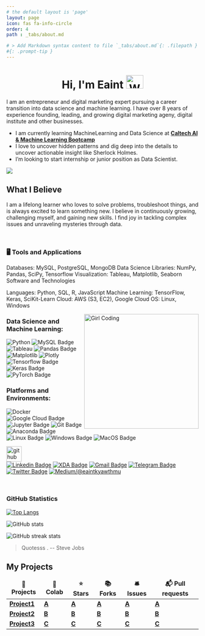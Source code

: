 ```yaml
---
# the default layout is 'page'
layout: page
icon: fas fa-info-circle
order: 4
path : _tabs/about.md

# > Add Markdown syntax content to file `_tabs/about.md`{: .filepath } and it will show up on this page.
#{: .prompt-tip }
---
```

<div align="center">
  <h1>Hi, I'm Eaint <img src="https://raw.githubusercontent.com/nixin72/nixin72/master/wave.gif" 
         alt="Waving hand animated gif"
         height="35"
         width="45" />
  </h1></div>
</p>
I am an entrepreneur and digital marketing expert pursuing a career transition into data science and machine learning. I have over 8 years of experience founding, leading, and growing digital marketing ageny, digital institute and other businesses.

 - I am currently learning MachineLearning and Data Science at <a href=" https://pg-p.ctme.caltech.edu/ai-machine-learning-bootcamp-online-certification-course?utm_source=google&utm_medium=cpc&utm_term=caltech%20machine%20learning%20bootcamp&utm_content=19138757465-144392123739-651768515917&utm_device=c&utm_campaign=Caltechdomain+-+Search-US-25_54-en+-+PU+-+DataCluster-AIML-Bootcamp-CAIMLB-Caltech+-+QueryType:Partner+University,Area-adgroup-Caltech+Machine+Learning+Bootcamp+-+Uni:Caltech-PT:Bootcamp-MT:Exact&gad_source=1&gclid=Cj0KCQjwpc-oBhCGARIsAH6ote_uykLdGongUgdcr9VlB5c8D1nz7DFrxAVTXz1BDl5Gh_C7dAcfCN4aAnKeEALw_wcB" target="_blank">**Caltech AI & Machine Learning Bootcamp**</a>
 - I love to uncover hidden patterns and dig deep into the details to uncover actionable insight like Sherlock Holmes. 
 - I’m looking to start internship or junior position as 
 Data Scientist.

![](https://raw.githubusercontent.com/eaintkyawthmu/aimljournal/main/assets/img/postimg/banner.png)

## What I Believe

I am a lifelong learner who loves to solve problems, troubleshoot things, and is always excited to learn something new. I believe in continuously growing, challenging myself, and gaining new skills. I find joy in tackling complex issues and unraveling mysteries through data.

<br>

### 🖥️ Tools and Applications

Databases: MySQL, PostgreSQL, MongoDB
Data Science Libraries: NumPy, Pandas, SciPy, Tensorflow
Visualization: Tableau, Matplotlib, Seaborn
Software and Technologies

Languages: Python, SQL, R, JavaScript
Machine Learning: TensorFlow, Keras, SciKit-Learn
Cloud: AWS (S3, EC2), Google Cloud
OS: Linux, Windows



<img alt="Girl Coding" src=https://media.giphy.com/media/1XCcD9VLQZ2Io/giphy.gif width="300" align="right"/>

### Data Science and Machine Learning:
![Python](https://img.shields.io/badge/-Python-000000?style=flat-square&logo=Python)
![MySQL Badge](https://img.shields.io/badge/-MySQL-000000?style=flat-square&logo=mysql&logoColor=white)
![Tableau](https://img.shields.io/badge/-Tableau-000000?style=flat-square&logo=Tableau)
![Pandas Badge](https://img.shields.io/badge/Pandas-000000?logo=pandas&style=flat-square&logoColor=white)
![Matplotlib](https://img.shields.io/badge/-Matplotlib-000000?style=flat&logo=python)
![Plotly](https://img.shields.io/badge/-Plotly-000000?style=flat-square&logo=dash)
![Tensorflow Badge](https://img.shields.io/badge/Tensorflow-000000?logo=tensorflow&style=flat-square)
![Keras Badge](https://img.shields.io/badge/Keras-000000?logo=keras&style=flat-square)
![PyTorch Badge](https://img.shields.io/badge/PyTorch-000000?logo=pytorch&style=flat-square)

### Platforms and Environments: 
![Docker](https://img.shields.io/badge/-Docker-000000?style=flat-square&logo=docker)
![Google Cloud Badge](https://img.shields.io/badge/-Google_Cloud_Platform-000000?style=flat-square&logo=google-cloud&logoColor=white)
![Jupyter Badge](https://img.shields.io/badge/-Jupyter-000000?style=flat-square&logo=jupyter&logoColor=white)
![Git Badge](https://img.shields.io/badge/-Git-000000?style=flat-square&logo=git&logoColor=white)
![Anaconda Badge](https://img.shields.io/badge/-Anaconda-000000?style=flat-square&logo=anaconda&logoColor=white)  ![Linux Badge](https://img.shields.io/badge/Linux-000000?style=flat-square&logo=linux&logoColor=white)
![Windows Badge](https://img.shields.io/badge/Windows-000000?style=flat-square&logo=windows&logoColor=white)
![MacOS Badge](https://img.shields.io/badge/MacOs-000000?style=flat-square&logo=macos&logoColor=white)



[<img src='https://cdn.jsdelivr.net/npm/simple-icons@3.0.1/icons/github.svg' alt='github' height='40'>](https://github.com/eaintkyawthmu)   
[![Linkedin Badge](https://img.shields.io/badge/-Linkedin-blue?style=flat-square&logo=Linkedin&logoColor=white&link=https://www.linkedin.com/in/eaintkyawthmu/)](https://www.linkedin.com/in/eaintkyawthmu/)
[![XDA Badge](https://img.shields.io/badge/xda-@xdadeveloper-yellowgreen?style=flat&logo=xda-developers&logoColor=white)](https://forum.xda-developers.com/m/yoe-lay.6722399/)
[![Gmail Badge](https://img.shields.io/badge/-Mail--me-c14438?style=flat-square&logo=Gmail&logoColor=white&link=mailto:eaintkyawthmu@gmail.com)](mailto:eaintkyawthmu@gmail.com)
[![Telegram Badge](https://img.shields.io/badge/-@Telegram-0088CC?style=flat&logo=Telegram&logoColor=white)](https://t.me/eaintkyawthmu "Contact on Telegram")
[![Twitter Badge](https://img.shields.io/badge/-@Twitter-00acee?style=flat&logo=Twitter&logoColor=white)](https://twitter.com/intent/follow?screen_name=eaintkyawthmu "Follow on Twitter")
<a href="https://medium.com/@eaintkyawthmu" target="_blank"><img src="https://img.shields.io/badge/Medium-03a57a?style=flat-square&labelColor=000000&logo=Medium" alt="Medium/@eaintkyawthmu"></a> 

<br>

<!--**Languages:** Python, SQL.

**Libraries & Tools:** Google Cloud Platform, AWS EC2, Sagemaker, TensorFlow,  
Keras, PyTorch, Docker, Streamlit, NumPy, Pandas, Scikit-Learn, Tableau,  
Matplotlib, NLTK, LaTeX, Trello(Kanban), Folium, Plotly.

**Data Analysis:** Exploratory Data Analysis, Natural Language Processing,  
Computer Vision, Ensemble Methods, Model Development & Evaluation Metrics,  
Data Visualization, Tableau, Pipeline.

**Development Environment:** MacOS, Linux,  Windows, Jupyter Notebook, Visual Studio Code.-->

</p>

### GitHub Statistics




[![Top Langs](https://github-readme-stats.vercel.app/api/top-langs/?username=eaintkyawthmu)](https://github.com/anuraghazra/github-readme-stats)

![GitHub stats](https://github-readme-stats.vercel.app/api?username=eaintkyawthmu&show_icons=true)  

![GitHub streak stats](https://streak-stats.demolab.com/?user=eaintkyawthmu)  



> Quotesss .
> -- Steve Jobs


</p>


## My Projects

<table>
  <thead align="center">
    <tr border: none;>
      <td><b>🎁 Projects</b></td>
      <td><b>🤖 Colab</b></td>
      <td><b>⭐ Stars</b></td>
      <td><b>📚 Forks</b></td>
      <td><b>🛎 Issues</b></td>
      <td><b>📬 Pull requests</b></td>
    </tr>
	</thead>
  <tbody>
    <tr>
      <td><a href="https:/a"><b>Project1</b></a></td>
      <td><a href="https://colab.research.google.com/drive/a"><b>A</b></a></td>
      <td><a href="https://colab.research.google.com/drive/a"><b>A</b></a></td>
      <td><a href="https://colab.research.google.com/drive/a"><b>A</b></a></td>
      <td><a href="https://colab.research.google.com/drive/a"><b>A</b></a></td>
      <td><a href="https://colab.research.google.com/drive/a"><b>A</b></a></td>    
    </tr>
   <tr>
      <td><a href="https:/a"><b>Project2</b></a></td>
      <td><a href="https://colab.research.google.com/drive/a"><b>B</b></a></td>
      <td><a href="https://colab.research.google.com/drive/a"><b>B</b></a></td>
      <td><a href="https://colab.research.google.com/drive/a"><b>B</b></a></td>
      <td><a href="https://colab.research.google.com/drive/a"><b>B</b></a></td>
      <td><a href="https://colab.research.google.com/drive/a"><b>B</b></a></td>    
    </tr>
       <tr>
      <td><a href="https:/a"><b>Project3</b></a></td>
      <td><a href="https://colab.research.google.com/drive/a"><b>C</b></a></td>
      <td><a href="https://colab.research.google.com/drive/a"><b>C</b></a></td>
      <td><a href="https://colab.research.google.com/drive/a"><b>C</b></a></td>
      <td><a href="https://colab.research.google.com/drive/a"><b>C</b></a></td>
      <td><a href="https://colab.research.google.com/drive/a"><b>C</b></a></td>    
    </tr>
     
  </tbody>
</table>

<br>
